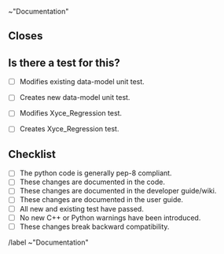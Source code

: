 ~"Documentation"
<!-- This template is based similar ones found in EMPIRE, written by Jason M. Gates -->

## Closes

<!-- Which issue does this close? -->
<!-- If there is no issue yet, create one then submit the merge request -->
<!-- NOTE: the issue should have all info related to how the work done in this request impacts the other issues and milestones in the project. -->


## Is there a test for this?

* [  ] Modifies existing data-model unit test.
* [  ] Creates new data-model unit test.
* [  ] Modifies Xyce_Regression test.
* [  ] Creates Xyce_Regression test.


## Checklist

* [  ] The python code is generally pep-8 compliant.
* [  ] These changes are documented in the code.
* [  ] These changes are documented in the developer guide/wiki.
* [  ] These changes are documented in the user guide.
* [  ] All new and existing test have passed.
* [  ] No new C++ or Python warnings have been introduced.
* [  ] These changes break backward compatibility.

/label ~"Documentation"

